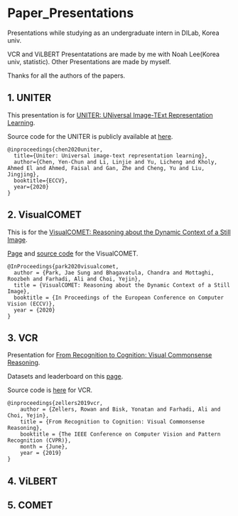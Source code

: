 # Paper_Presentations
Presentations while studying as an undergraduate intern in DILab, Korea univ.

VCR and ViLBERT Presentatations are made by me with Noah Lee(Korea univ, statistic).
Other Presentations are made by myself.

Thanks for all the authors of the papers.

## 1. UNITER
This presentation is for [UNITER: UNiversal Image-TExt Representation Learning](https://arxiv.org/abs/1909.11740).

Source code for the UNITER is publicly available at [here](https://github.com/ChenRocks/UNITER).

```
@inproceedings{chen2020uniter,
  title={Uniter: Universal image-text representation learning},
  author={Chen, Yen-Chun and Li, Linjie and Yu, Licheng and Kholy, Ahmed El and Ahmed, Faisal and Gan, Zhe and Cheng, Yu and Liu, Jingjing},
  booktitle={ECCV},
  year={2020}
}
```

## 2. VisualCOMET
This is for the [VisualCOMET: Reasoning about the Dynamic Context of a Still Image](https://arxiv.org/abs/2004.10796).

[Page](https://visualcomet.xyz/) and [source code](https://github.com/jamespark3922/visual-comet) for the VisualCOMET.

```
@InProceedings{park2020visualcomet,
  author = {Park, Jae Sung and Bhagavatula, Chandra and Mottaghi, Roozbeh and Farhadi, Ali and Choi, Yejin},
  title = {VisualCOMET: Reasoning about the Dynamic Context of a Still Image},
  booktitle = {In Proceedings of the European Conference on Computer Vision (ECCV)},
  year = {2020}
}
```
## 3. VCR
Presentation for [From Recognition to Cognition: Visual Commonsense Reasoning](https://arxiv.org/abs/1811.10830).

Datasets and leaderboard on this [page](https://visualcommonsense.com/).

Source code is [here](https://github.com/rowanz/r2c/) for VCR.
```
@inproceedings{zellers2019vcr,
    author = {Zellers, Rowan and Bisk, Yonatan and Farhadi, Ali and Choi, Yejin},
    title = {From Recognition to Cognition: Visual Commonsense Reasoning},
    booktitle = {The IEEE Conference on Computer Vision and Pattern Recognition (CVPR)},
    month = {June},
    year = {2019}
}
```

## 4. ViLBERT


## 5. COMET
